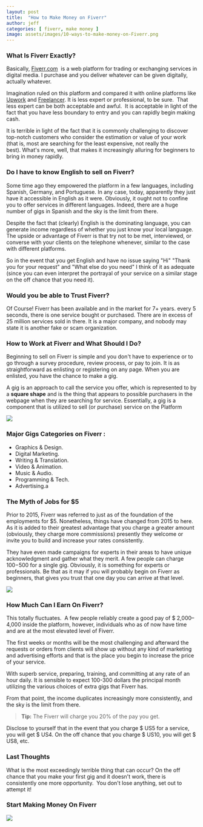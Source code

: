 ```yaml
---
layout: post
title:  "How to Make Money on Fiverr"
author: jeff
categories: [ fiverr, make money ]
image: assets/images/10-ways-to-make-money-on-Fiverr.png
---
```

### **What Is Fiverr Exactly?** 

Basically, [Fiverr.com](https://track.fiverr.com/visit/?bta=116041&nci=7416)  is a web platform for trading or exchanging services in digital media. I purchase and you deliver whatever can be given digitally, actually whatever. 

Imagination ruled on this platform and compared it with online platforms like [Upwork](https://www.internetdailydeals.com/tag/upwork-com) and [Freelancer](https://www.internetdailydeals.com/tag/freelancer-com). It is less expert or professional, to be sure.  That less expert can be both acceptable and awful.  It is acceptable in light of the fact that you have less boundary to entry and you can rapidly begin making cash. 

It is terrible in light of the fact that it is commonly challenging to discover top-notch customers who consider the estimation or value of your work (that is, most are searching for the least expensive, not really the best). What's more, well, that makes it increasingly alluring for beginners to bring in money rapidly.

### **Do I have to know English to sell on Fiverr?** 

Some time ago they empowered the platform in a few languages, including Spanish, Germany, and Portuguese. In any case, today, apparently they just have it accessible in English as it were. Obviously, it ought not to confine you to offer services in different languages. Indeed, there are a huge number of gigs in Spanish and the sky is the limit from there. 

Despite the fact that (clearly) English is the dominating language, you can generate income regardless of whether you just know your local language.  The upside or advantage of Fiverr is that try not to be met, interviewed, or converse with your clients on the telephone whenever, similar to the case with different platforms.

So in the event that you get English and have no issue saying "Hi" "Thank you for your request" and "What else do you need" I think of it as adequate (since you can even interpret the portrayal of your service on a similar stage on the off chance that you need it). 

### **Would you be able to Trust Fiverr?** 

Of Course! Fiverr has been available and in the market for 7+ years. every 5 seconds, there is one service bought or purchased. There are in excess of 25 million services sold in there. It is a major company, and nobody may state it is another fake or scam organization. 

### **How to Work at Fiverr and What Should I Do?** 

Beginning to sell on Fiverr is simple and you don't have to experience or to go through a survey procedure, review process, or pay to join. It is as straightforward as enlisting or registering on any page. When you are enlisted, you have the chance to make a gig. 

A gig is an approach to call the service you offer, which is represented to by a **square shape** and is the thing that appears to possible purchasers in the webpage when they are searching for service. Essentially, a gig is a component that is utilized to sell (or purchase) service on the Platform

![](https://www.internetdailydeals.com/content/uploads/pages/e8d63c98d0e93fef86bb69cc96266464/fiverrgigs.jpg)

### **Major Gigs Categories on Fiverr :**

*   Graphics & Design.
*   Digital Marketing.
*   Writing & Translation.
*   Video & Animation.
*   Music & Audio.
*   Programming & Tech.
*   Advertising.a

### **The Myth of Jobs for $5** 

Prior to 2015, Fiverr was referred to just as of the foundation of the employments for $5. Nonetheless, things have changed from 2015 to here.  As it is added to their greatest advantage that you charge a greater amount (obviously, they charge more commissions) presently they welcome or invite you to build and increase your rates consistently. 

They have even made campaigns for experts in their areas to have unique acknowledgment and gather what they merit. A few people can charge $100-$500 for a single gig. Obviously, it is something for experts or professionals. Be that as it may if you will probably begin on Fiverr as beginners, that gives you trust that one day you can arrive at that level. 

![](https://www.internetdailydeals.com/content/uploads/pages/e8d63c98d0e93fef86bb69cc96266464/96926-f3.png)

### **How Much Can I Earn On Fiverr?** 

This totally fluctuates.  A few people reliably create a good pay of $ 2,000–4,000 inside the platform, however, individuals who as of now have time and are at the most elevated level of Fiverr. 

The first weeks or months will be the most challenging and afterward the requests or orders from clients will show up without any kind of marketing and advertising efforts and that is the place you begin to increase the price of your service.  

With superb service, preparing, training, and committing at any rate of an hour daily. It is sensible to expect 100-300 dollars the principal month utilizing the various choices of extra gigs that Fiverr has. 

From that point, the income duplicates increasingly more consistently, and the sky is the limit from there. 

> **Tip:** The Fiverr will charge you 20% of the pay you get. 

Disclose to yourself that in the event that you charge $ US5 for a service, you will get $ US4. On the off chance that you charge $ US10, you will get $ US8, etc. 

### **Last Thoughts** 

What is the most exceedingly terrible thing that can occur? On the off chance that you make your first gig and it doesn't work, there is consistently one more opportunity.  You don't lose anything, set out to attempt it! 

### **Start Making Money On Fiverr**

**[![](https://www.internetdailydeals.com/content/uploads/pages/e8d63c98d0e93fef86bb69cc96266464/button_sign-up-on-fiverr.png)](https://track.fiverr.com/visit/?bta=116041&brand=fiverrcpa)**
